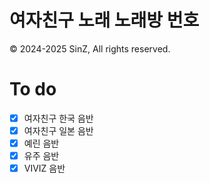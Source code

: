 # 여자친구 노래 노래방 번호
© 2024-2025 SinZ, All rights reserved.

# To do

 - [x] 여자친구 한국 음반
 - [x] 여자친구 일본 음반
 - [x] 예린 음반
 - [x] 유주 음반
 - [x] VIVIZ 음반